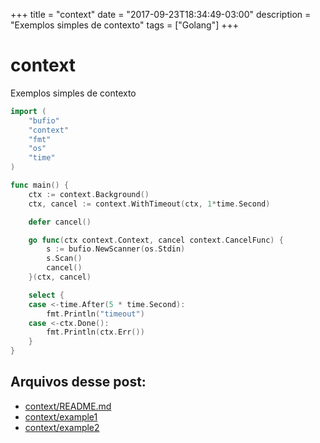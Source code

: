 +++
title = "context"
date = "2017-09-23T18:34:49-03:00"
description = "Exemplos simples de contexto"
tags = ["Golang"]
+++
# context

Exemplos simples de contexto

```go
import (
	"bufio"
	"context"
	"fmt"
	"os"
	"time"
)

func main() {
	ctx := context.Background()
	ctx, cancel := context.WithTimeout(ctx, 1*time.Second)

	defer cancel()

	go func(ctx context.Context, cancel context.CancelFunc) {
		s := bufio.NewScanner(os.Stdin)
		s.Scan()
		cancel()
	}(ctx, cancel)

	select {
	case <-time.After(5 * time.Second):
		fmt.Println("timeout")
	case <-ctx.Done():
		fmt.Println(ctx.Err())
	}
}
```

## Arquivos desse post:

- [context/README.md](https://github.com/go-br/estudos/blob/master/context/README.md)
- [context/example1](https://github.com/go-br/estudos/blob/master/context/example1)
- [context/example2](https://github.com/go-br/estudos/blob/master/context/example2)
